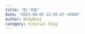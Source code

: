 ```yaml
---
title: "Bj 연홍"
date: "2023-04-02 12:26:47 +0300"
author: NrdyBhu1
category: tutorial blog
---
```

